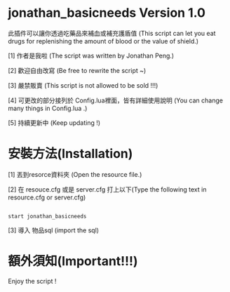 # jonathan_basicneeds Version 1.0

此插件可以讓你透過吃藥品來補血或補充護盾值
(This script can let you eat drugs for replenishing the amount of blood or the value of shield.)


[1] 作者是我啦 (The script was written by Jonathan Peng.)

[2] 歡迎自由改寫 (Be free to rewrite the script ~)

[3] 嚴禁販賣 (This script is not allowed to be sold !!!)

[4] 可更改的部分接列於 Config.lua裡面，皆有詳細使用說明 (You can change many things in Config.lua .)

[5] 持續更新中 (Keep updating !)


# 安裝方法(Installation)

[1] 丟到resorce資料夾 (Open the resource file.)

[2] 在 resouce.cfg 或是 server.cfg 打上以下(Type the following text in resource.cfg or server.cfg)

``````````````````````````````````````````

start jonathan_basicneeds

```````````````````````````````````````````

[3] 導入 物品sql (import the sql)


# 額外須知(Important!!!)

Enjoy the script !



